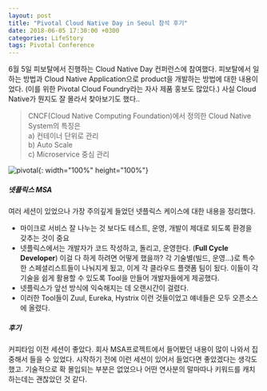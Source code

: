 ```yaml
---
layout: post
title: "Pivotal Cloud Native Day in Seoul 참석 후기"
date: 2018-06-05 17:30:00 +0300
categories: LifeStory
tags: Pivotal Conference
---
```


6월 5일 피보탈에서 진행하는 Cloud Native Day 컨퍼런스에 참여했다. 피보탈에서 일하는 방법과 Cloud Native Application으로 product을 개발하는 방법에 대한 내용이었다. (이를 위한 Pivotal Cloud Foundry라는 자사 제품 홍보도 많았다.) 사실 Cloud Native가 뭔지도 잘 몰라서 찾아보기도 했다..

> CNCF(Cloud Native Computing Foundation)에서 정의한 Cloud Native System의 특징은  
a) 컨테이너 단위로 관리  
b) Auto Scale  
c) Microservice 중심 관리

![pivotal](../../../assets/postImages/pivotal.jpg){: width="100%" height="100%"}

##### 넷플릭스 MSA
여러 세션이 있었으나 가장 주의깊게 들었던 넷플릭스 케이스에 대한 내용을 정리했다.
- 마이크로 서비스 잘 나누는 것 보다도 테스트, 운영, 개발이 제대로 되도록 환경을 갖추는 것이 중요
- 넷플릭스에서는 개발자가 코드 작성하고, 돌리고, 운영한다. (__Full Cycle Developer__)
이걸 다 하게 하려면 어떻게 했을까? 각 기술별(빌드, 운영...)로 특수한 스페셜리스트들이 나눠지게 됬고, 이게 각 클라우드 플랫폼 팀이 됬다. 이들이 각 기술을 쉽게 활용할 수 있도록 Tool을 만들어 개발자들에게 제공했다.
- 넷플릭스가 앞선 방식에 익숙해지는 데 오랜시간이 걸렸다.
- 이러한 Tool들이 Zuul, Eureka, Hystrix 이런 것들이었고 얘네들은 모두 오픈소스에 올렸다.

##### 후기
커피타임 이전 세션이 좋았다. 회사 MSA프로젝트에서 들어봤던 내용이 많이 나와서 집중해서 들을 수 있었다. 시작하기 전에 이런 세션이 있어서 들었다면 좋았겠다는 생각도 했고. 기술적으로 확 몰입되는 부분은 없었으나 어떤 연사분의 말마따나 키워드를 캐치하는데는 괜찮았던 것 같다.
